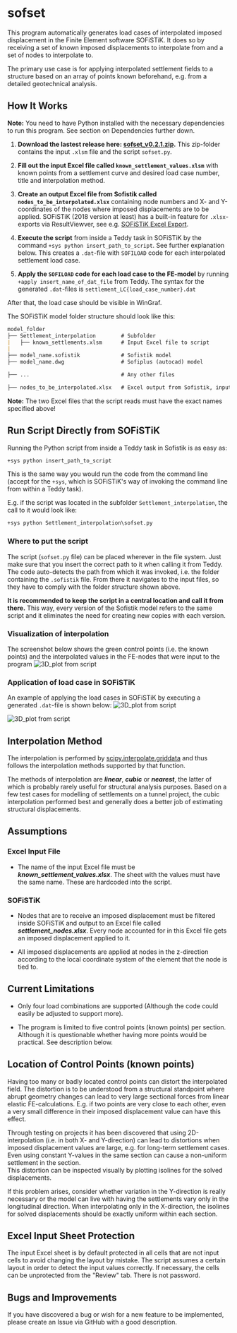 # sofset

This program automatically generates load cases of interpolated imposed displacement in the Finite Element software SOFiSTiK. It does so by receiving a set of known imposed displacements to interpolate from and a set of nodes to interpolate to.

The primary use case is for applying interpolated settlement fields to a structure based on an array of points known beforehand, e.g. from a detailed geotechnical analysis.

## How It Works

**Note:** You need to have Python installed with the necessary dependencies to run this program. See section on Dependencies further down.

1. **Download the lastest release here: [sofset_v0.2.1.zip](https://github.com/timskovjacobsen/sofset/releases/download/v0.2.1/sofset.zip).** This zip-folder contains the input `.xlsm` file and the script `sofset.py`.

2. **Fill out the input Excel file called `known_settlement_values.xlsm`** with known points from a settlement curve and desired load case number, title and interpolation method.  

3. **Create an output Excel file from Sofistik called `nodes_to_be_interpolated.xlsx`** containing node numbers and X- and Y-coordinates of the nodes where imposed displacements are to be applied. SOFiSTiK (2018 version at least) has a built-in feature for `.xlsx`-exports via ResultViewver, see e.g. [SOFiSTiK Excel Export](https://www.sofistik.de/documentation/2018/en/tutorials/listoftutorials/general-workflows/export_results_to_excel.htm).

4. **Execute the script** from inside a Teddy task in SOFiSTiK by the command `+sys python insert_path_to_script`. See further explanation below. This creates a `.dat`-file with `SOFILOAD` code for each interpolated settlement load case.
5. **Apply the `SOFILOAD` code for each load case to the FE-model** by running `+apply insert_name_of_dat_file` from Teddy. The syntax for the generated `.dat`-files is `settlement_LC{load_case_number}.dat`

After that, the load case should be visible in WinGraf.

The SOFiSTiK model folder structure should look like this:

```markdown
model_folder
├── Settlement_interpolation        # Subfolder
|   ├── known_settlements.xlsm      # Input Excel file to script
|
├── model_name.sofistik             # Sofistik model
├── model_name.dwg                  # Sofiplus (autocad) model

├── ...                             # Any other files

├── nodes_to_be_interpolated.xlsx   # Excel output from Sofistik, input to script
```

**Note:** The two Excel files that the script reads must have the exact names specified above!

## Run Script Directly from SOFiSTiK

Running the Python script from inside a Teddy task in Sofistik is as easy as:

```markdown
+sys python insert_path_to_script
```

This is the same way you would run the code from the command line (accept for the `+sys`, which is SOFiSTiK's way of invoking the command line from within a Teddy task).

E.g. if the script was located in the subfolder `Settlement_interpolation`, the call to it would look like:

```markdown
+sys python Settlement_interpolation\sofset.py
```

### Where to put the script

The script (`sofset.py` file) can be placed wherever in the file system. Just make sure that you insert the correct path to it when calling it from Teddy. The code auto-detects the path from which it was invoked, i.e. the folder containing the `.sofistik` file. From there it navigates to the input files, so they have to comply with the folder structure shown above.

**It is recommended to keep the script in a central location and call it from there.** This way, every version of the Sofistik model refers to the same script and it eliminates the need for creating new copies with each version.

<!-- ## Dependencies
TODO: The dependencies for the script are listed in the file called `requirements.txt`. -->

### Visualization of interpolation

The screenshot below shows the green control points (i.e. the known points) and the interpolated values in the FE-nodes that were input to the program
![3D_plot from script](https://github.com/timskovjacobsen/sofset/blob/assets/Interpolation_3D_plot.PNG)

### Application of load case in SOFiSTiK

An example of applying the load cases in SOFiSTiK by executing a generated `.dat`-file is shown below:
![3D_plot from script](https://github.com/timskovjacobsen/sofset/blob/assets/Settlements_interpolated_by_Python.PNG)

![3D_plot from script](https://github.com/timskovjacobsen/sofset/blob/assets/Settlements_interpolated_by_Python_XZ_plane.PNG)

## Interpolation Method

The interpolation is performed by [scipy.interpolate.griddata](https://docs.scipy.org/doc/scipy/reference/generated/scipy.interpolate.griddata.html) and thus follows the interpolation methods supported by that function.

The methods of interpolation are ***linear***, ***cubic*** or ***nearest***, the latter of which is probably rarely useful for structural analysis purposes. Based on a few test cases for modelling of settlements on a tunnel project, the cubic interpolation performed best and generally does a better job of estimating structural displacements.

## Assumptions

### Excel Input File

* The name of the input Excel file must be ***known_settlement_values.xlsx***. The sheet with the values must have the same name. These are hardcoded into the script.

### SOFiSTiK

* Nodes that are to receive an imposed displacement must be filtered inside SOFiSTiK and output to an Excel file called ***settlement_nodes.xlsx***. Every node accounted for in this Excel file gets an imposed displacement applied to it.

* All imposed displacements are applied at nodes in the z-direction according to the local coordinate system of the element that the node is tied to.  

## Current Limitations

* Only four load combinations are supported (Although the code could easily be adjusted to support more).

* The program is limited to five control points (known points) per section. Although it is questionable whether having more points would be practical. See description below.

## Location of Control Points (known points)

Having too many or badly located control points can distort the interpolated field. The distortion is to be understood from a structural standpoint where abrupt geometry changes can lead to very large sectional forces from linear elastic FE-calculations. E.g. if two points are very close to each other, even a very small difference in their imposed displacement value can have this effect.

Through testing on projects it has been discovered that using 2D-interpolation (i.e. in both X- and Y-direction) can lead to distortions when imposed displacement values are large, e.g. for long-term settlement cases. Even using constant Y-values in the same section can cause a non-uniform settlement in the section.  
This distortion can be inspected visually by plotting isolines for the solved displacements.
<!-- TODO: Show screenshots explaining this -->

If this problem arises, consider whether variation in the Y-direction is really necessary or the model can live with having the settlements vary only in the longitudinal direction. When interpolating only in the X-direction, the isolines for solved displacements should be exactly uniform within each section.
<!-- TODO: Show screenshots explaining this -->

## Excel Input Sheet Protection

The input Excel sheet is by default protected in all cells that are not input cells to avoid changing the layout by mistake. The script assumes a certain layout in order to detect the input values correctly. If necessary, the cells can be unprotected from the "Review" tab.
There is not password.

## Bugs and Improvements

If you have discovered a bug or wish for a new feature to be implemented, please create an Issue via GitHub with a good description.

<!-- ## Contributions TODO: Add markdown file describing how to contribute-->
